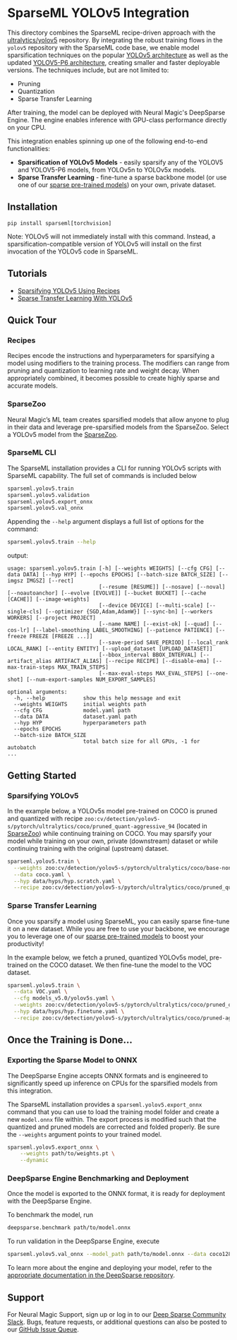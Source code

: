 <!--
Copyright (c) 2021 - present / Neuralmagic, Inc. All Rights Reserved.

Licensed under the Apache License, Version 2.0 (the "License");
you may not use this file except in compliance with the License.
You may obtain a copy of the License at

   http://www.apache.org/licenses/LICENSE-2.0

Unless required by applicable law or agreed to in writing,
software distributed under the License is distributed on an "AS IS" BASIS,
WITHOUT WARRANTIES OR CONDITIONS OF ANY KIND, either express or implied.
See the License for the specific language governing permissions and
limitations under the License.
-->

# SparseML YOLOv5 Integration
This directory combines the SparseML recipe-driven approach with the 
[ultralytics/yolov5](https://github.com/ultralytics/yolov5) repository.
By integrating the robust training flows in the `yolov5` repository with the SparseML code base, we enable model sparsification techniques on the popular [YOLOv5 architecture](https://github.com/ultralytics/yolov5/issues/280)
as well as the updated [YOLOV5-P6 architecture](https://github.com/ultralytics/yolov5/releases/tag/v5.0),
creating smaller and faster deployable versions.
The techniques include, but are not limited to:
- Pruning
- Quantization
- Sparse Transfer Learning

After training, the model can be deployed with Neural Magic's DeepSparse Engine. The engine enables inference with GPU-class performance directly on your CPU.

This integration enables spinning up one of the following end-to-end functionalities:
- **Sparsification of YOLOv5 Models** - easily sparsify any of the YOLOV5 and YOLOV5-P6 models, from YOLOv5n to YOLOv5x models. 
- **Sparse Transfer Learning** - fine-tune a sparse backbone model (or use one of our [sparse pre-trained models](https://sparsezoo.neuralmagic.com/?domain=cv&sub_domain=detection&page=1)) on your own, private dataset.

## Installation

```pip install sparseml[torchvision]```

Note: YOLOv5 will not immediately install with this command. Instead, a sparsification-compatible version of YOLOv5 will install on the first invocation of the YOLOv5 code in SparseML.

## Tutorials

- [Sparsifying YOLOv5 Using Recipes](https://github.com/neuralmagic/sparseml/blob/main/integrations/ultralytics-yolov5/tutorials/sparsifying_yolov5_using_recipes.md)
- [Sparse Transfer Learning With YOLOv5](https://github.com/neuralmagic/sparseml/blob/main/integrations/ultralytics-yolov5/tutorials/yolov5_sparse_transfer_learning.md)

## Quick Tour

### Recipes

Recipes encode the instructions and hyperparameters for sparsifying a model using modifiers to the training process.
The modifiers can range from pruning and quantization to learning rate and weight decay.
When appropriately combined, it becomes possible to create highly sparse and accurate models.

### SparseZoo

Neural Magic’s ML team creates sparsified models that allow anyone to plug in their data and leverage pre-sparsified models from the SparseZoo.
Select a YOLOv5 model from the [SparseZoo](https://sparsezoo.neuralmagic.com/?repo=ultralytics&page=1).

### SparseML CLI

The SparseML installation provides a CLI for running YOLOv5 scripts with SparseML capability. The full set of commands is included below

```bash
sparseml.yolov5.train
sparseml.yolov5.validation
sparseml.yolov5.export_onnx
sparseml.yolov5.val_onnx
```

Appending the `--help` argument displays a full list of options for the command:
```bash
sparseml.yolov5.train --help
```

output:
```
usage: sparseml.yolov5.train [-h] [--weights WEIGHTS] [--cfg CFG] [--data DATA] [--hyp HYP] [--epochs EPOCHS] [--batch-size BATCH_SIZE] [--imgsz IMGSZ] [--rect]
                             [--resume [RESUME]] [--nosave] [--noval] [--noautoanchor] [--evolve [EVOLVE]] [--bucket BUCKET] [--cache [CACHE]] [--image-weights]
                             [--device DEVICE] [--multi-scale] [--single-cls] [--optimizer {SGD,Adam,AdamW}] [--sync-bn] [--workers WORKERS] [--project PROJECT]
                             [--name NAME] [--exist-ok] [--quad] [--cos-lr] [--label-smoothing LABEL_SMOOTHING] [--patience PATIENCE] [--freeze FREEZE [FREEZE ...]]
                             [--save-period SAVE_PERIOD] [--local_rank LOCAL_RANK] [--entity ENTITY] [--upload_dataset [UPLOAD_DATASET]]
                             [--bbox_interval BBOX_INTERVAL] [--artifact_alias ARTIFACT_ALIAS] [--recipe RECIPE] [--disable-ema] [--max-train-steps MAX_TRAIN_STEPS]
                             [--max-eval-steps MAX_EVAL_STEPS] [--one-shot] [--num-export-samples NUM_EXPORT_SAMPLES]

optional arguments:
  -h, --help            show this help message and exit
  --weights WEIGHTS     initial weights path
  --cfg CFG             model.yaml path
  --data DATA           dataset.yaml path
  --hyp HYP             hyperparameters path
  --epochs EPOCHS
  --batch-size BATCH_SIZE
                        total batch size for all GPUs, -1 for autobatch
...
```

## Getting Started

### Sparsifying YOLOv5
In the example below, a YOLOv5s model pre-trained on COCO is pruned and quantized with recipe 
`zoo:cv/detection/yolov5-s/pytorch/ultralytics/coco/pruned_quant-aggressive_94` (located in [SparseZoo](https://sparsezoo.neuralmagic.com/models/cv%2Fdetection%2Fyolov5-s%2Fpytorch%2Fultralytics%2Fcoco%2Fpruned_quant-aggressive_94)) while continuing training on COCO. You may sparsify your model while training on your own, private (downstream) dataset or while continuing training with the original (upstream) dataset.  

```bash
sparseml.yolov5.train \
  --weights zoo:cv/detection/yolov5-s/pytorch/ultralytics/coco/base-none \
  --data coco.yaml \
  --hyp data/hyps/hyp.scratch.yaml \
  --recipe zoo:cv/detection/yolov5-s/pytorch/ultralytics/coco/pruned_quant-aggressive_94 
```

### Sparse Transfer Learning

Once you sparsify a model using SparseML, you can easily sparse fine-tune it on a new dataset.
While you are free to use your backbone, we encourage you to leverage one of our [sparse pre-trained models](https://sparsezoo.neuralmagic.com) to boost your productivity!

In the example below, we fetch a pruned, quantized YOLOv5s model, pre-trained on the COCO dataset. We then fine-tune the model to the VOC dataset. 
```bash
sparseml.yolov5.train \
  --data VOC.yaml \
  --cfg models_v5.0/yolov5s.yaml \
  --weights zoo:cv/detection/yolov5-s/pytorch/ultralytics/coco/pruned_quant-aggressive_94?recipe_type=transfer \
  --hyp data/hyps/hyp.finetune.yaml \
  --recipe zoo:cv/detection/yolov5-s/pytorch/ultralytics/coco/pruned-aggressive_96
```

## Once the Training is Done...

### Exporting the Sparse Model to ONNX
The DeepSparse Engine accepts ONNX formats and is engineered to significantly speed up inference on CPUs for the sparsified models from this integration.

The SparseML installation provides a `sparseml.yolov5.export_onnx` command that you can use to load the training model folder and create a new `model.onnx` file within. The export process is modified such that the quantized and pruned models are corrected and folded properly. Be sure the `--weights` argument points to your trained model. 
```bash
sparseml.yolov5.export_onnx \
    --weights path/to/weights.pt \
    --dynamic 
```

### DeepSparse Engine Benchmarking and Deployment

Once the model is exported to the ONNX format, it is ready for deployment with the DeepSparse Engine. 

To benchmark the model, run

```bash
deepsparse.benchmark path/to/model.onnx
```

To run validation in the DeepSparse Engine, execute

```bash
sparseml.yolov5.val_onnx --model_path path/to/model.onnx --data coco128.yaml
```


To learn more about the engine and deploying your model, refer to the [appropriate documentation in the DeepSparse repository](https://github.com/neuralmagic/deepsparse/tree/main/src/deepsparse/yolo).

## Support

For Neural Magic Support, sign up or log in to our [Deep Sparse Community Slack](https://join.slack.com/t/discuss-neuralmagic/shared_invite/zt-q1a1cnvo-YBoICSIw3L1dmQpjBeDurQ). Bugs, feature requests, or additional questions can also be posted to our [GitHub Issue Queue](https://github.com/neuralmagic/sparseml/issues).
